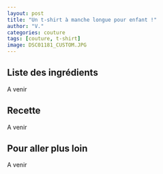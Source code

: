 ```yaml
---
layout: post
title: "Un t-shirt à manche longue pour enfant !"
author: "V."
categories: couture
tags: [couture, t-shirt]
image: DSC01181_CUSTOM.JPG
---
```


## Liste des ingrédients

A venir

## Recette

A venir

## Pour aller plus loin

A venir